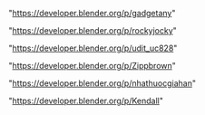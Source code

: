 "https://developer.blender.org/p/gadgetany"

"https://developer.blender.org/p/rockyjocky"

"https://developer.blender.org/p/udit_uc828"

"https://developer.blender.org/p/Zippbrown"

"https://developer.blender.org/p/nhathuocgiahan"

"https://developer.blender.org/p/Kendall"

